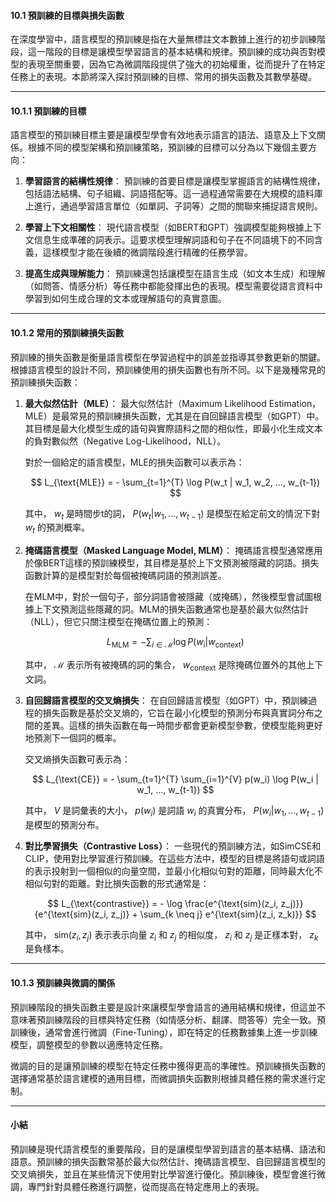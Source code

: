 #### **10.1 預訓練的目標與損失函數**

在深度學習中，語言模型的預訓練是指在大量無標註文本數據上進行的初步訓練階段，這一階段的目標是讓模型學習語言的基本結構和規律。預訓練的成功與否對模型的表現至關重要，因為它為微調階段提供了強大的初始權重，從而提升了在特定任務上的表現。本節將深入探討預訓練的目標、常用的損失函數及其數學基礎。

---

#### **10.1.1 預訓練的目標**

語言模型的預訓練目標主要是讓模型學會有效地表示語言的語法、語意及上下文關係。根據不同的模型架構和預訓練策略，預訓練的目標可以分為以下幾個主要方向：

1. **學習語言的結構性規律**：
   預訓練的首要目標是讓模型掌握語言的結構性規律，包括語法結構、句子組織、詞語搭配等。這一過程通常需要在大規模的語料庫上進行，通過學習語言單位（如單詞、子詞等）之間的關聯來捕捉語言規則。

2. **學習上下文相關性**：
   現代語言模型（如BERT和GPT）強調模型能夠根據上下文信息生成準確的詞表示。這要求模型理解詞語和句子在不同語境下的不同含義，這樣模型才能在後續的微調階段進行精確的任務學習。

3. **提高生成與理解能力**：
   預訓練還包括讓模型在語言生成（如文本生成）和理解（如問答、情感分析）等任務中都能發揮出色的表現。模型需要從語言資料中學習到如何生成合理的文本或理解語句的真實意圖。

---

#### **10.1.2 常用的預訓練損失函數**

預訓練的損失函數是衡量語言模型在學習過程中的誤差並指導其參數更新的關鍵。根據語言模型的設計不同，預訓練使用的損失函數也有所不同。以下是幾種常見的預訓練損失函數：

1. **最大似然估計（MLE）**：
   最大似然估計（Maximum Likelihood Estimation，MLE）是最常見的預訓練損失函數，尤其是在自回歸語言模型（如GPT）中。其目標是最大化模型生成的語句與實際語料之間的相似性，即最小化生成文本的負對數似然（Negative Log-Likelihood，NLL）。
   
   對於一個給定的語言模型，MLE的損失函數可以表示為：

   $$
   L_{\text{MLE}} = - \sum_{t=1}^{T} \log P(w_t | w_1, w_2, ..., w_{t-1})
   $$

   其中， $w_t$ 是時間步t的詞， $P(w_t | w_1, ..., w_{t-1})$ 是模型在給定前文的情況下對 $w_t$ 的預測概率。

2. **掩碼語言模型（Masked Language Model, MLM）**：
   掩碼語言模型通常應用於像BERT這樣的預訓練模型，其目標是基於上下文預測被隱藏的詞語。損失函數計算的是模型對於每個被掩碼詞語的預測誤差。
   
   在MLM中，對於一個句子，部分詞語會被隱藏（或掩碼），然後模型會試圖根據上下文預測這些隱藏的詞。MLM的損失函數通常也是基於最大似然估計（NLL），但它只關注模型在掩碼位置上的預測：

   $$
   L_{\text{MLM}} = - \sum_{i \in \mathcal{M}} \log P(w_i | w_{\text{context}})
   $$

   其中， $\mathcal{M}$ 表示所有被掩碼的詞的集合， $w_{\text{context}}$ 是除掩碼位置外的其他上下文詞。

3. **自回歸語言模型的交叉熵損失**：
   在自回歸語言模型（如GPT）中，預訓練過程的損失函數是基於交叉熵的，它旨在最小化模型的預測分布與真實詞分布之間的差異。這樣的損失函數在每一時間步都會更新模型參數，使模型能夠更好地預測下一個詞的概率。

   交叉熵損失函數可表示為：

   $$
   L_{\text{CE}} = - \sum_{t=1}^{T} \sum_{i=1}^{V} p(w_i) \log P(w_i | w_1, ..., w_{t-1})
   $$

   其中， $V$ 是詞彙表的大小， $p(w_i)$ 是詞語 $w_i$ 的真實分布， $P(w_i | w_1, ..., w_{t-1})$ 是模型的預測分布。

4. **對比學習損失（Contrastive Loss）**：
   一些現代的預訓練方法，如SimCSE和CLIP，使用對比學習進行預訓練。在這些方法中，模型的目標是將語句或詞語的表示投射到一個相似的向量空間，並最小化相似句對的距離，同時最大化不相似句對的距離。對比損失函數的形式通常是：

   $$
   L_{\text{contrastive}} = - \log \frac{e^{\text{sim}(z_i, z_j)}}{e^{\text{sim}(z_i, z_j)} + \sum_{k \neq j} e^{\text{sim}(z_i, z_k)}}
   $$

   其中， $\text{sim}(z_i, z_j)$ 表示表示向量 $z_i$ 和 $z_j$ 的相似度， $z_i$ 和 $z_j$ 是正樣本對， $z_k$ 是負樣本。

---

#### **10.1.3 預訓練與微調的關係**

預訓練階段的損失函數主要是設計來讓模型學會語言的通用結構和規律，但這並不意味著預訓練階段的目標與特定任務（如情感分析、翻譯、問答等）完全一致。預訓練後，通常會進行微調（Fine-Tuning），即在特定的任務數據集上進一步訓練模型，調整模型的參數以適應特定任務。

微調的目的是讓預訓練的模型在特定任務中獲得更高的準確性。預訓練損失函數的選擇通常基於語言建模的通用目標，而微調損失函數則根據具體任務的需求進行定制。

---

#### **小結**

預訓練是現代語言模型的重要階段，目的是讓模型學習到語言的基本結構、語法和語意。預訓練的損失函數常基於最大似然估計、掩碼語言模型、自回歸語言模型的交叉熵損失，並且在某些情況下使用對比學習進行優化。預訓練後，模型會進行微調，專門針對具體任務進行調整，從而提高在特定應用上的表現。